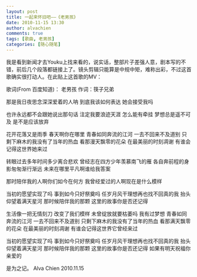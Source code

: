 ```yaml
---
layout: post
title: 一起来怀旧吧——《老男孩》
date: 2010-11-15 13:30
author: alvachien
comments: true
tags: [歌曲, 老男孩]
categories: [随心随笔]
---
```

我是看到新闻才去Youku上找来看的，说实话，整部片子差强人意，剧本写的不错，前后几个段落都链接上了。镜头剪辑只能算是中规中矩，难称出彩，不过这首歌确实很打动人。在此贴上这首歌的MV：


歌词(From 百度知道)：
老男孩
作词：筷子兄弟

  那是我日夜思念深深爱着的人呐
  到底我该如何表达
  她会接受我吗

  也许永远都不会跟她说出那句话
  注定我要浪迹天涯
  怎么能有牵挂
  梦想总是遥不可及
  是不是应该放弃

  花开花落又是雨季
  春天啊你在哪里
  青春如同奔流的江河
  一去不回来不及道别
  只剩下麻木的我没有了当年的热血
  看那漫天飘零的花朵
  在最美丽的时刻凋谢
  有谁会记得这世界她来过

  转眼过去多年时间多少离合悲欢
  曾经志在四方少年羡慕南飞的雁
  各自奔前程的身影匆匆渐行渐远
  未来在哪里平凡啊谁给我答案

  那时陪伴我的人啊你们如今在何方
  我曾经爱过的人啊现在是什么模样

  当初的愿望实现了吗
  事到如今只好祭奠吗
  任岁月风干理想再也找不回真的我
  抬头仰望着满天星河
  那时候陪伴我的那颗
  这里的故事你是否还记得

  生活像一把无情刻刀
  改变了我们模样
  未曾绽放就要枯萎吗
  我有过梦想
  青春如同奔流的江河
  一去不回来不及道别
  只剩下麻木的我没有了当年的热血
  看那满天飘零的花朵
  在最美丽的时刻凋谢
  有谁会记得这世界它曾经来过

  当初的愿望实现了吗
  事到如今只好祭奠吗
  任岁月风干理想再也找不回真的我
  抬头仰望着满天星河
  那时候陪伴我的那颗
  这里的故事你是否还记得
  如果有明天祝福你亲爱的

是为之记。
Alva Chien
2010.11.15
